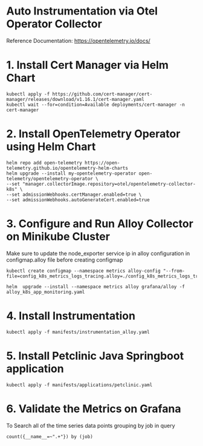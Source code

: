 
# Auto Instrumentation via Otel Operator Collector
Reference Documentation: https://opentelemetry.io/docs/

# 1. Install Cert Manager via Helm Chart  

    kubectl apply -f https://github.com/cert-manager/cert-manager/releases/download/v1.16.1/cert-manager.yaml
    kubectl wait --for=condition=Available deployments/cert-manager -n cert-manager

# 2. Install OpenTelemetry Operator using Helm Chart  

    helm repo add open-telemetry https://open-telemetry.github.io/opentelemetry-helm-charts
    helm upgrade --install my-opentelemetry-operator open-telemetry/opentelemetry-operator \
    --set "manager.collectorImage.repository=otel/opentelemetry-collector-k8s" \
    --set admissionWebhooks.certManager.enabled=true \
    --set admissionWebhooks.autoGenerateCert.enabled=true

# 3. Configure and Run Alloy Collector on Minikube Cluster

Make sure to update the node_exporter service ip in alloy configuration in configmap.alloy file before creating configmap

    kubectl create configmap --namespace metrics alloy-config "--from-file=config_k8s_metrics_logs_tracing.alloy=./config_k8s_metrics_logs_tracing.alloy"

    helm  upgrade --install --namespace metrics alloy grafana/alloy -f alloy_k8s_app_monitoring.yaml


# 4. Install Instrumentation 

    kubectl apply -f manifests/instrumentation_alloy.yaml

# 5. Install Petclinic Java Springboot application  

    kubectl apply -f manifests/applications/petclinic.yaml

# 6. Validate the Metrics on Grafana  

To Search all of the time series data points grouping by job  in query  

    count({__name__=~".+"}) by (job)